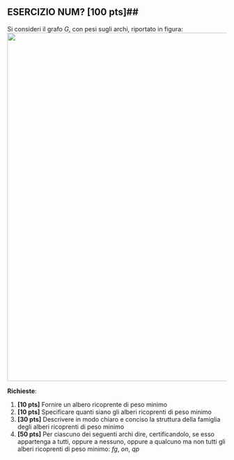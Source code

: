 ## ESERCIZIO NUM? \[100 pts\]##

Si consideri il grafo $G$, con pesi sugli archi, riportato in figura:
<img src='images/grafo_plan1_pesi.png' width=800>

__Richieste__:
1. __\[10 pts\]__ Fornire un albero ricoprente di peso minimo
2. __\[10 pts\]__ Specificare quanti siano gli alberi ricoprenti di peso minimo
3. __\[30 pts\]__ Descrivere in modo chiaro e conciso la struttura della famiglia degli alberi ricoprenti di peso minimo
4. __\[50 pts\]__ Per ciascuno dei seguenti archi dire, certificandolo, se esso appartenga a tutti, oppure a nessuno, oppure a qualcuno ma non tutti gli alberi ricoprenti di peso minimo: $fg$, $on$, $qp$
